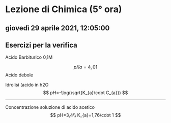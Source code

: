 # Lezione di Chimica (5° ora)

## giovedì 29 aprile 2021, 12:05:00
## Esercizi per la verifica


Acido Barbiturico 0,1M

$$
pKa=4,01
$$
Acido debole

Idrolisi (acido in h2O
$$
pH=-\log(\sqrt{K_{a}\cdot C_{a}})
$$


---
Concentrazione soluzione di acido acetico
$$
pH=3,4\\
K_{a}=1,76\cdot 1
$$

<!--stackedit_data:
eyJoaXN0b3J5IjpbMTA2Mzc5NDI3NCw2MjE5ODM3MjhdfQ==
-->